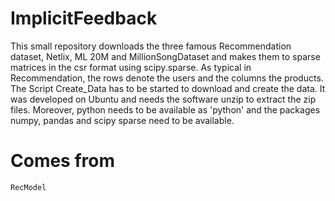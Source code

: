 # ImplicitFeedback

This small repository downloads the three famous Recommendation dataset, Netlix, ML 20M and MillionSongDataset and makes them to sparse matrices in the csr format using scipy.sparse. As typical in Recommendation, the rows denote the users and the columns the products. The Script Create_Data has to be started to download and create the data. It was developed on Ubuntu and needs the software unzip to extract the zip files. Moreover, python needs to be available as 'python' and the packages numpy, pandas and scipy sparse need to be available.

# Comes from

`RecModel`